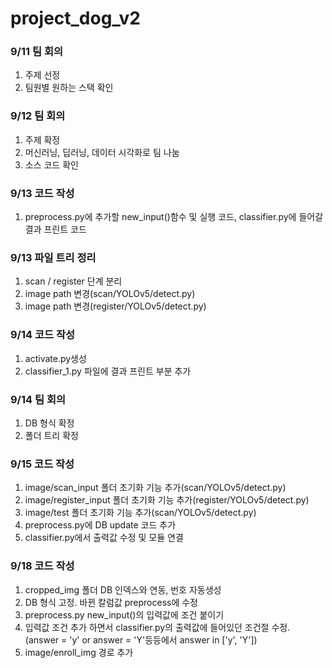 # project_dog_v2

### 9/11 팀 회의
1) 주제 선정
2) 팀원별 원하는 스택 확인

### 9/12 팀 회의
1) 주제 확정
2) 머신러닝, 딥러닝, 데이터 시각화로 팀 나눔
3) 소스 코드 확인

### 9/13 코드 작성
1) preprocess.py에 추가할 new_input()함수 및 실행 코드, classifier.py에 들어갈 결과 프린트 코드

### 9/13 파일 트리 정리
1) scan / register 단계 분리
2) image path 변경(scan/YOLOv5/detect.py)
3) image path 변경(register/YOLOv5/detect.py)

### 9/14 코드 작성
1) activate.py생성
2) classifier_1.py 파일에 결과 프린트 부분 추가

### 9/14 팀 회의
1) DB 형식 확정
2) 폴더 트리 확정

### 9/15 코드 작성
1) image/scan_input 폴더 초기화 기능 추가(scan/YOLOv5/detect.py)
2) image/register_input 폴더 초기화 기능 추가(register/YOLOv5/detect.py)
3) image/test 폴더 초기화 기능 추가(scan/YOLOv5/detect.py)
4) preprocess.py에 DB update 코드 추가
5) classifier.py에서 출력값 수정 및 모듈 연결

### 9/18 코드 작성
1) cropped_img 폴더 DB 인덱스와 연동, 번호 자동생성
2) DB 형식 고정. 바뀐 칼럼값 preprocess에 수정
3) preprocess.py new_input()의 입력값에 조건 붙이기
4) 입력값 조건 추가 하면서 classifier.py의 출력값에 들어있던 조건절 수정. (answer = 'y' or answer = 'Y'등등에서 answer in ['y', 'Y'])
5) image/enroll_img 경로 추가
